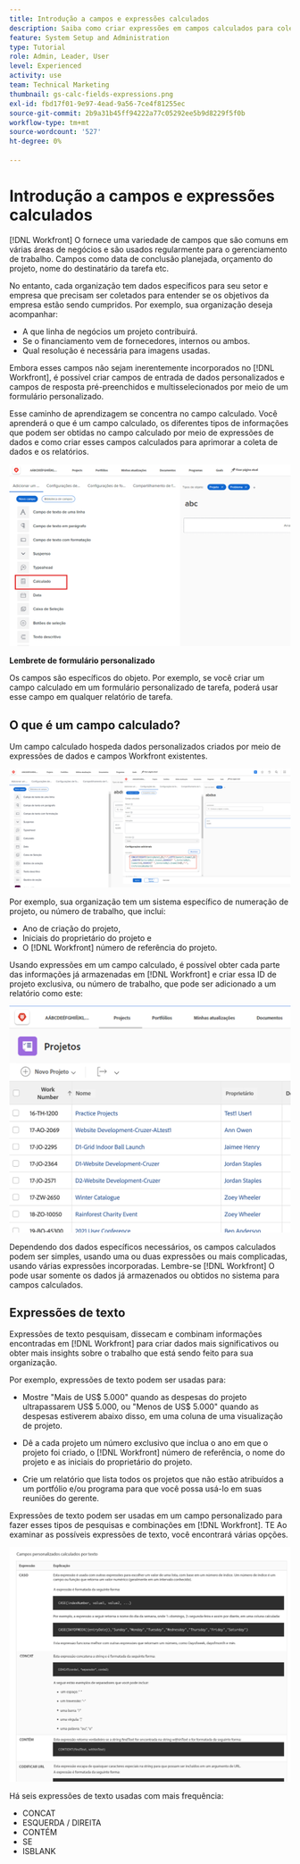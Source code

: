 ```yaml
---
title: Introdução a campos e expressões calculados
description: Saiba como criar expressões em campos calculados para coletar dados personalizados exclusivos sobre o trabalho que está sendo feito para sua organização.
feature: System Setup and Administration
type: Tutorial
role: Admin, Leader, User
level: Experienced
activity: use
team: Technical Marketing
thumbnail: gs-calc-fields-expressions.png
exl-id: fbd17f01-9e97-4ead-9a56-7ce4f81255ec
source-git-commit: 2b9a31b45ff94222a77c05292ee5b9d8229f5f0b
workflow-type: tm+mt
source-wordcount: '527'
ht-degree: 0%

---
```


# Introdução a campos e expressões calculados

<!-- **Note**: The expression examples shown are simple and some may be mitigated by fields already supplied by  . However, the examples are used to illustrate the foundational knowledge needed in order to build expressions in Workfront.-->

[!DNL Workfront] O fornece uma variedade de campos que são comuns em várias áreas de negócios e são usados regularmente para o gerenciamento de trabalho. Campos como data de conclusão planejada, orçamento do projeto, nome do destinatário da tarefa etc.

No entanto, cada organização tem dados específicos para seu setor e empresa que precisam ser coletados para entender se os objetivos da empresa estão sendo cumpridos. Por exemplo, sua organização deseja acompanhar:

* A que linha de negócios um projeto contribuirá.
* Se o financiamento vem de fornecedores, internos ou ambos.
* Qual resolução é necessária para imagens usadas.

Embora esses campos não sejam inerentemente incorporados no [!DNL Workfront], é possível criar campos de entrada de dados personalizados e campos de resposta pré-preenchidos e multisselecionados por meio de um formulário personalizado.

Esse caminho de aprendizagem se concentra no campo calculado. Você aprenderá o que é um campo calculado, os diferentes tipos de informações que podem ser obtidas no campo calculado por meio de expressões de dados e como criar esses campos calculados para aprimorar a coleta de dados e os relatórios.

![O gerenciamento de recursos configura um pager](assets/GS01.png)

**Lembrete de formulário personalizado**

Os campos são específicos do objeto. Por exemplo, se você criar um campo calculado em um formulário personalizado de tarefa, poderá usar esse campo em qualquer relatório de tarefa.

## O que é um campo calculado?

Um campo calculado hospeda dados personalizados criados por meio de expressões de dados e campos Workfront existentes.

![Balanceador de carga de trabalho com relatório de utilização](assets/GS02.png)

Por exemplo, sua organização tem um sistema específico de numeração de projeto, ou número de trabalho, que inclui:

* Ano de criação do projeto,
* Iniciais do proprietário do projeto e
* O [!DNL Workfront] número de referência do projeto.


Usando expressões em um campo calculado, é possível obter cada parte das informações já armazenadas em [!DNL Workfront] e criar essa ID de projeto exclusiva, ou número de trabalho, que pode ser adicionado a um relatório como este:

![Balanceador de carga de trabalho com relatório de utilização](assets/GS03.png)

Dependendo dos dados específicos necessários, os campos calculados podem ser simples, usando uma ou duas expressões ou mais complicadas, usando várias expressões incorporadas. Lembre-se [!DNL Workfront] O pode usar somente os dados já armazenados ou obtidos no sistema para campos calculados.

## Expressões de texto

Expressões de texto pesquisam, dissecam e combinam informações encontradas em [!DNL Workfront] para criar dados mais significativos ou obter mais insights sobre o trabalho que está sendo feito para sua organização.

Por exemplo, expressões de texto podem ser usadas para:

* Mostre &quot;Mais de US$ 5.000&quot; quando as despesas do projeto ultrapassarem US$ 5.000, ou &quot;Menos de US$ 5.000&quot; quando as despesas estiverem abaixo disso, em uma coluna de uma visualização de projeto.

* Dê a cada projeto um número exclusivo que inclua o ano em que o projeto foi criado, o  [!DNL Workfront] número de referência, o nome do projeto e as iniciais do proprietário do projeto.

* Crie um relatório que lista todos os projetos que não estão atribuídos a um portfólio e/ou programa para que você possa usá-lo em suas reuniões do gerente.

Expressões de texto podem ser usadas em um campo personalizado para fazer esses tipos de pesquisas e combinações em [!DNL Workfront].
TE Ao examinar as possíveis expressões de texto, você encontrará várias opções.

![O gerenciamento de recursos configura um pager](assets/TE01.png)

Há seis expressões de texto usadas com mais frequência:

* CONCAT
* ESQUERDA / DIREITA
* CONTÉM
* SE
* ISBLANK